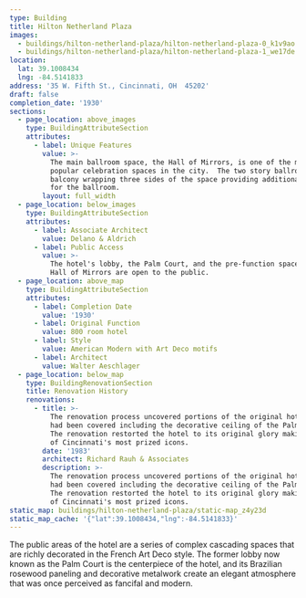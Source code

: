 ```yaml
---
type: Building
title: Hilton Netherland Plaza
images:
  - buildings/hilton-netherland-plaza/hilton-netherland-plaza-0_k1v9ao
  - buildings/hilton-netherland-plaza/hilton-netherland-plaza-1_we17de
location:
  lat: 39.1008434
  lng: -84.5141833
address: '35 W. Fifth St., Cincinnati, OH  45202'
draft: false
completion_date: '1930'
sections:
  - page_location: above_images
    type: BuildingAttributeSection
    attributes:
      - label: Unique Features
        value: >-
          The main ballroom space, the Hall of Mirrors, is one of the most
          popular celebration spaces in the city.  The two story ballroom has a
          balcony wrapping three sides of the space providing additional seating
          for the ballroom.
        layout: full_width
  - page_location: below_images
    type: BuildingAttributeSection
    attributes:
      - label: Associate Architect
        value: Delano & Aldrich
      - label: Public Access
        value: >-
          The hotel's lobby, the Palm Court, and the pre-function space for the
          Hall of Mirrors are open to the public.
  - page_location: above_map
    type: BuildingAttributeSection
    attributes:
      - label: Completion Date
        value: '1930'
      - label: Original Function
        value: 800 room hotel
      - label: Style
        value: American Modern with Art Deco motifs
      - label: Architect
        value: Walter Aeschlager
  - page_location: below_map
    type: BuildingRenovationSection
    title: Renovation History
    renovations:
      - title: >-
          The renovation process uncovered portions of the original hotel that
          had been covered including the decorative ceiling of the Palm Court.
          The renovation restorted the hotel to its original glory making it one
          of Cincinnati's most prized icons.
        date: '1983'
        architect: Richard Rauh & Associates
        description: >-
          The renovation process uncovered portions of the original hotel that
          had been covered including the decorative ceiling of the Palm Court.
          The renovation restorted the hotel to its original glory making it one
          of Cincinnati's most prized icons.
static_map: buildings/hilton-netherland-plaza/static-map_z4y23d
static_map_cache: '{"lat":39.1008434,"lng":-84.5141833}'
---
```


The public areas of the hotel are a series of complex cascading spaces that are richly decorated in the French Art Deco style. The former lobby now known as the Palm Court is the centerpiece of the hotel, and its Brazilian rosewood paneling and decorative metalwork create an elegant atmosphere that was once perceived as fancifal and modern.
